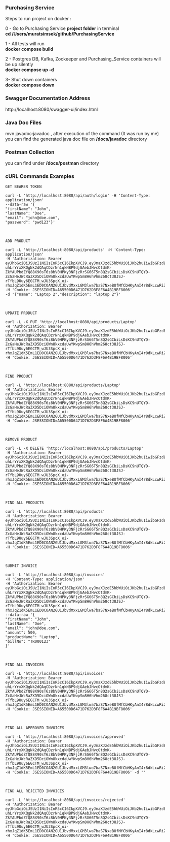 ### **Purchasing Service**

Steps to run project on docker :

0 - Go to Purchasing Service **project folder** in terminal <br/>
    **cd /Users/muratsimsek/github/PurchasingService**

1 - All tests will run <br/>
**docker compose build**

2 - Postgres DB, Kafka, Zookeeper and Purchasing_Service containers will be up silently <br/>
**docker compose up -d**

3- Shut down containers <br/>
**docker compose down**

### Swagger Documentation Address

http://localhost:8080/swagger-ui/index.html

### Java Doc Files

mvn javadoc:javadoc , after execution of the command (It was run by me)
you can find the generated java doc file on **/docs/javadoc** directory

### Postman Collection

you can find under **/docs/postman** directory

### cURL Commands Examples

    GET BEARER TOKEN

	curl -L 'http://localhost:8080/api/auth/login' -H 'Content-Type: application/json' 
    --data-raw '{
    "firstName": "John",
    "lastName": "Doe",
    "email": "john@doe.com",
    "password": "pwd123"}'

<br/>

    ADD PRODUCT

    curl -L 'http://localhost:8080/api/products' -H 'Content-Type: application/json' 
    -H 'Authorization: Bearer eyJhbGciOiJSUzI1NiIsInR5cCI6IkpXVCJ9.eyJmaXJzdE5hbWUiOiJKb2huIiwibGFzdE5hbWUiOiJEb2UiLCJzdWIiOiJqb2huQGRvZS5jb20iLCJpYXQiOjE3MjgyNzg2NDU4NzAsImV4cCI6MTcyODMxNDY0NTg3MH0=.E4cMP6rsMbtdoSBWX8eLeD-uhLrYrxXKQgNk2dQAqCDzrNn1qkNBP9djGAebJHvcOtdmK-ZkYAUPbdZfQ88X90sT6z8bV0HPKy3NFjzRrSG66T5n8Q2sGCbiLsDsKC9nUTQYD-ZcGaHeJWcRaZXD5DciOWn8kxcdaUwYKwpSm8H6hVhm268ct38JSJ-rTfbL9Uuy6EGCTM_wJU3SpcX_oi-rhxJqZ1dK5EmL1ED0COAN2GU1JbvdMxxLGM3lwa7baS7NxeBUfMfCbHKyAnI4r8dkLcwRiZLkZuFxisbgCHguMaYf2Ug8nYBH_7pOhWcVqJMhn7Zh1NlZEgn_d6nheg' 
    -H 'Cookie: JSESSIONID=A65500D6471D762D3F8F6A4B19BF8006' 
    -d '{"name": "Laptop 2","description": "laptop 2"}'

<br/>

    UPDATE PRODUCT

    curl -L -X PUT 'http://localhost:8080/api/products/Laptop' 
    -H 'Authorization: Bearer eyJhbGciOiJSUzI1NiIsInR5cCI6IkpXVCJ9.eyJmaXJzdE5hbWUiOiJKb2huIiwibGFzdE5hbWUiOiJEb2UiLCJzdWIiOiJqb2huQGRvZS5jb20iLCJpYXQiOjE3MjgyNzg2NDU4NzAsImV4cCI6MTcyODMxNDY0NTg3MH0=.E4cMP6rsMbtdoSBWX8eLeD-uhLrYrxXKQgNk2dQAqCDzrNn1qkNBP9djGAebJHvcOtdmK-ZkYAUPbdZfQ88X90sT6z8bV0HPKy3NFjzRrSG66T5n8Q2sGCbiLsDsKC9nUTQYD-ZcGaHeJWcRaZXD5DciOWn8kxcdaUwYKwpSm8H6hVhm268ct38JSJ-rTfbL9Uuy6EGCTM_wJU3SpcX_oi-rhxJqZ1dK5EmL1ED0COAN2GU1JbvdMxxLGM3lwa7baS7NxeBUfMfCbHKyAnI4r8dkLcwRiZLkZuFxisbgCHguMaYf2Ug8nYBH_7pOhWcVqJMhn7Zh1NlZEgn_d6nheg' 
    -H 'Cookie: JSESSIONID=A65500D6471D762D3F8F6A4B19BF8006'

<br/>

    FIND PRODUCT

    curl -L 'http://localhost:8080/api/products/Laptop' 
    -H 'Authorization: Bearer eyJhbGciOiJSUzI1NiIsInR5cCI6IkpXVCJ9.eyJmaXJzdE5hbWUiOiJKb2huIiwibGFzdE5hbWUiOiJEb2UiLCJzdWIiOiJqb2huQGRvZS5jb20iLCJpYXQiOjE3MjgyNzg2NDU4NzAsImV4cCI6MTcyODMxNDY0NTg3MH0=.E4cMP6rsMbtdoSBWX8eLeD-uhLrYrxXKQgNk2dQAqCDzrNn1qkNBP9djGAebJHvcOtdmK-ZkYAUPbdZfQ88X90sT6z8bV0HPKy3NFjzRrSG66T5n8Q2sGCbiLsDsKC9nUTQYD-ZcGaHeJWcRaZXD5DciOWn8kxcdaUwYKwpSm8H6hVhm268ct38JSJ-rTfbL9Uuy6EGCTM_wJU3SpcX_oi-rhxJqZ1dK5EmL1ED0COAN2GU1JbvdMxxLGM3lwa7baS7NxeBUfMfCbHKyAnI4r8dkLcwRiZLkZuFxisbgCHguMaYf2Ug8nYBH_7pOhWcVqJMhn7Zh1NlZEgn_d6nheg' 
    -H 'Cookie: JSESSIONID=A65500D6471D762D3F8F6A4B19BF8006'

<br/>

    REMOVE PRODUCT

	curl -L -X DELETE 'http://localhost:8080/api/products/Laptop' 
    -H 'Authorization: Bearer eyJhbGciOiJSUzI1NiIsInR5cCI6IkpXVCJ9.eyJmaXJzdE5hbWUiOiJKb2huIiwibGFzdE5hbWUiOiJEb2UiLCJzdWIiOiJqb2huQGRvZS5jb20iLCJpYXQiOjE3MjgyNzg2NDU4NzAsImV4cCI6MTcyODMxNDY0NTg3MH0=.E4cMP6rsMbtdoSBWX8eLeD-uhLrYrxXKQgNk2dQAqCDzrNn1qkNBP9djGAebJHvcOtdmK-ZkYAUPbdZfQ88X90sT6z8bV0HPKy3NFjzRrSG66T5n8Q2sGCbiLsDsKC9nUTQYD-ZcGaHeJWcRaZXD5DciOWn8kxcdaUwYKwpSm8H6hVhm268ct38JSJ-rTfbL9Uuy6EGCTM_wJU3SpcX_oi-rhxJqZ1dK5EmL1ED0COAN2GU1JbvdMxxLGM3lwa7baS7NxeBUfMfCbHKyAnI4r8dkLcwRiZLkZuFxisbgCHguMaYf2Ug8nYBH_7pOhWcVqJMhn7Zh1NlZEgn_d6nheg' 
    -H 'Cookie: JSESSIONID=A65500D6471D762D3F8F6A4B19BF8006'

<br/>

    FIND ALL PRODUCTS

	curl -L 'http://localhost:8080/api/products' 
    -H 'Authorization: Bearer eyJhbGciOiJSUzI1NiIsInR5cCI6IkpXVCJ9.eyJmaXJzdE5hbWUiOiJKb2huIiwibGFzdE5hbWUiOiJEb2UiLCJzdWIiOiJqb2huQGRvZS5jb20iLCJpYXQiOjE3MjgyNzg2NDU4NzAsImV4cCI6MTcyODMxNDY0NTg3MH0=.E4cMP6rsMbtdoSBWX8eLeD-uhLrYrxXKQgNk2dQAqCDzrNn1qkNBP9djGAebJHvcOtdmK-ZkYAUPbdZfQ88X90sT6z8bV0HPKy3NFjzRrSG66T5n8Q2sGCbiLsDsKC9nUTQYD-ZcGaHeJWcRaZXD5DciOWn8kxcdaUwYKwpSm8H6hVhm268ct38JSJ-rTfbL9Uuy6EGCTM_wJU3SpcX_oi-rhxJqZ1dK5EmL1ED0COAN2GU1JbvdMxxLGM3lwa7baS7NxeBUfMfCbHKyAnI4r8dkLcwRiZLkZuFxisbgCHguMaYf2Ug8nYBH_7pOhWcVqJMhn7Zh1NlZEgn_d6nheg' 
    -H 'Cookie: JSESSIONID=A65500D6471D762D3F8F6A4B19BF8006'

<br/>

    SUBMIT INVOICE

	curl -L 'http://localhost:8080/api/invoices' 
    -H 'Content-Type: application/json' 
    -H 'Authorization: Bearer eyJhbGciOiJSUzI1NiIsInR5cCI6IkpXVCJ9.eyJmaXJzdE5hbWUiOiJKb2huIiwibGFzdE5hbWUiOiJEb2UiLCJzdWIiOiJqb2huQGRvZS5jb20iLCJpYXQiOjE3MjgyNzg2NDU4NzAsImV4cCI6MTcyODMxNDY0NTg3MH0=.E4cMP6rsMbtdoSBWX8eLeD-uhLrYrxXKQgNk2dQAqCDzrNn1qkNBP9djGAebJHvcOtdmK-ZkYAUPbdZfQ88X90sT6z8bV0HPKy3NFjzRrSG66T5n8Q2sGCbiLsDsKC9nUTQYD-ZcGaHeJWcRaZXD5DciOWn8kxcdaUwYKwpSm8H6hVhm268ct38JSJ-rTfbL9Uuy6EGCTM_wJU3SpcX_oi-rhxJqZ1dK5EmL1ED0COAN2GU1JbvdMxxLGM3lwa7baS7NxeBUfMfCbHKyAnI4r8dkLcwRiZLkZuFxisbgCHguMaYf2Ug8nYBH_7pOhWcVqJMhn7Zh1NlZEgn_d6nheg' 
    --data-raw '{
    "firstName": "John",
    "lastName": "Doe",
    "email": "john@doe.com",
    "amount": 500,
    "productName": "Laptop",
    "billNo": "TR000123"
    }'

<br/>

    FIND ALL INVOICES

	curl -L 'http://localhost:8080/api/invoices' 
    -H 'Authorization: Bearer eyJhbGciOiJSUzI1NiIsInR5cCI6IkpXVCJ9.eyJmaXJzdE5hbWUiOiJKb2huIiwibGFzdE5hbWUiOiJEb2UiLCJzdWIiOiJqb2huQGRvZS5jb20iLCJpYXQiOjE3MjgyNzg2NDU4NzAsImV4cCI6MTcyODMxNDY0NTg3MH0=.E4cMP6rsMbtdoSBWX8eLeD-uhLrYrxXKQgNk2dQAqCDzrNn1qkNBP9djGAebJHvcOtdmK-ZkYAUPbdZfQ88X90sT6z8bV0HPKy3NFjzRrSG66T5n8Q2sGCbiLsDsKC9nUTQYD-ZcGaHeJWcRaZXD5DciOWn8kxcdaUwYKwpSm8H6hVhm268ct38JSJ-rTfbL9Uuy6EGCTM_wJU3SpcX_oi-rhxJqZ1dK5EmL1ED0COAN2GU1JbvdMxxLGM3lwa7baS7NxeBUfMfCbHKyAnI4r8dkLcwRiZLkZuFxisbgCHguMaYf2Ug8nYBH_7pOhWcVqJMhn7Zh1NlZEgn_d6nheg' 
    -H 'Cookie: JSESSIONID=A65500D6471D762D3F8F6A4B19BF8006'

<br/>

    FIND ALL APPROVED INVOICES

	curl -L 'http://localhost:8080/api/invoices/approved' 
    -H 'Authorization: Bearer eyJhbGciOiJSUzI1NiIsInR5cCI6IkpXVCJ9.eyJmaXJzdE5hbWUiOiJKb2huIiwibGFzdE5hbWUiOiJEb2UiLCJzdWIiOiJqb2huQGRvZS5jb20iLCJpYXQiOjE3MjgyNzg2NDU4NzAsImV4cCI6MTcyODMxNDY0NTg3MH0=.E4cMP6rsMbtdoSBWX8eLeD-uhLrYrxXKQgNk2dQAqCDzrNn1qkNBP9djGAebJHvcOtdmK-ZkYAUPbdZfQ88X90sT6z8bV0HPKy3NFjzRrSG66T5n8Q2sGCbiLsDsKC9nUTQYD-ZcGaHeJWcRaZXD5DciOWn8kxcdaUwYKwpSm8H6hVhm268ct38JSJ-rTfbL9Uuy6EGCTM_wJU3SpcX_oi-rhxJqZ1dK5EmL1ED0COAN2GU1JbvdMxxLGM3lwa7baS7NxeBUfMfCbHKyAnI4r8dkLcwRiZLkZuFxisbgCHguMaYf2Ug8nYBH_7pOhWcVqJMhn7Zh1NlZEgn_d6nheg' 
    -H 'Cookie: JSESSIONID=A65500D6471D762D3F8F6A4B19BF8006' -d ''

<br/>

    FIND ALL REJECTED INVOICES

	curl -L 'http://localhost:8080/api/invoices/rejected' 
    -H 'Authorization: Bearer eyJhbGciOiJSUzI1NiIsInR5cCI6IkpXVCJ9.eyJmaXJzdE5hbWUiOiJKb2huIiwibGFzdE5hbWUiOiJEb2UiLCJzdWIiOiJqb2huQGRvZS5jb20iLCJpYXQiOjE3MjgyNzg2NDU4NzAsImV4cCI6MTcyODMxNDY0NTg3MH0=.E4cMP6rsMbtdoSBWX8eLeD-uhLrYrxXKQgNk2dQAqCDzrNn1qkNBP9djGAebJHvcOtdmK-ZkYAUPbdZfQ88X90sT6z8bV0HPKy3NFjzRrSG66T5n8Q2sGCbiLsDsKC9nUTQYD-ZcGaHeJWcRaZXD5DciOWn8kxcdaUwYKwpSm8H6hVhm268ct38JSJ-rTfbL9Uuy6EGCTM_wJU3SpcX_oi-rhxJqZ1dK5EmL1ED0COAN2GU1JbvdMxxLGM3lwa7baS7NxeBUfMfCbHKyAnI4r8dkLcwRiZLkZuFxisbgCHguMaYf2Ug8nYBH_7pOhWcVqJMhn7Zh1NlZEgn_d6nheg' 
    -H 'Cookie: JSESSIONID=A65500D6471D762D3F8F6A4B19BF8006'
